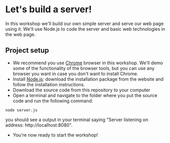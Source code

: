 # Let's build a server!
In this workshop we'll build our own simple server and serve our web page using it. We'll use Node.js to code the server and basic web technologies in the web page.

## Project setup
* We recommend you use [Chrome](https://www.google.com/chrome/browser/desktop/index.html) browser in this workshop. We'll demo some of the functionality of the browser tools, but you can use any browser you want in case you don't want to install Chrome.
* Install [Node.js](https://nodejs.org/en/): download the installation package from the website and follow the installation instructions.
* Download the source code from this repository to your computer
* Open a terminal and navigate to the folder where you put the source code and run the following command:
```
node server.js
```
you should see a output in your terminal saying "Server listening on address: http://localhost:8080".
* You're now ready to start the workshop!
